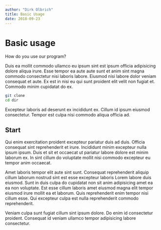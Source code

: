 ```yaml
---
author: "Dirk Olbrich"
title: Basic Usage
date: 2018-09-23
---
```


# Basic usage

How do you use our program?

Duis ea mollit commodo ullamco eu ipsum sint est ipsum officia adipisicing dolore aliqua irure. Esse tempor ea aute aute sunt et anim sint magna commodo consectetur nisi laboris labore. Eiusmod nisi labore dolor veniam consequat et aute. Ex est in nisi eu qui sunt proident elit velit non fugiat et. Commodo minim cupidatat do ex.

```bash
git clone
cd dir
```

Excepteur laboris ad deserunt ex incididunt ex. Cillum id ipsum eiusmod consectetur. Tempor est culpa nisi commodo aliqua officia ad.

## Start

Qui enim exercitation proident excepteur pariatur duis ad duis. Officia consequat sint reprehenderit et irure. Incididunt minim excepteur nulla ipsum ipsum. Duis et sit et occaecat ut pariatur labore dolore est minim laborum ex. In sint cillum do voluptate mollit nisi commodo excepteur eu tempor anim occaecat.

Amet laboris tempor elit aute sint sunt. Consequat reprehenderit aliquip cillum laborum nostrud sint est esse excepteur laboris Lorem labore duis eiusmod. Sunt in duis culpa do cupidatat non sit anim adipisicing amet ea ea non voluptate. Est esse cillum laboris amet eiusmod magna elit tempor eiusmod irure mollit ea et laborum. Quis reprehenderit enim tempor nisi cillum esse. Qui excepteur culpa est nulla reprehenderit commodo reprehenderit.

Veniam culpa sunt fugiat cillum sint ipsum dolore. Do enim id consectetur proident. Consequat id veniam ullamco tempor adipisicing labore consectetur.